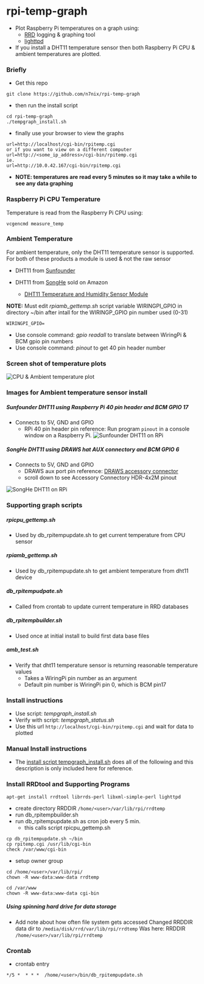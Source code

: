 # rpi-temp-graph
* Plot Raspberry Pi temperatures on a graph using:
  * [RRD](https://oss.oetiker.ch/rrdtool/) logging & graphing tool
  * [lighttpd](https://www.lighttpd.net/)
* If you install a DHT11 temperature sensor then both Raspberry Pi CPU &
ambient temperatures are plotted.

### Briefly
* Get this repo
```
git clone https://github.com/n7nix/rpi-temp-graph
```
* then run the install script
```
cd rpi-temp-graph
./tempgraph_install.sh
```
* finally use your browser to view the graphs
```
url=http://localhost/cgi-bin/rpitemp.cgi
or if you want to view on a different computer
url=http://<some_ip_address>/cgi-bin/rpitemp.cgi
ie.
url=http://10.0.42.167/cgi-bin/rpitemp.cgi
```
* **NOTE: temperatures are read every 5 minutes so it may take a while to see
any data graphing**

### Raspberry Pi CPU Temperature
Temperature is read from the Raspberry Pi CPU using:
```
vcgencmd measure_temp
```
### Ambient Temperature
For ambient temperature, only the DHT11 temperature sensor is
supported. For both of these products a module is used & not the raw
sensor

* DHT11 from [Sunfounder](https://www.sunfounder.com/humiture-sensor-module.html)

* DHT11 from [SongHe](https://www.amazon.com/gp/product/B07T7ZR7MS/ref=ppx_yo_dt_b_search_asin_title) sold on Amazon
  * [DHT11 Temperature and Humidity Sensor Module](https://quartzcomponents.com/products/dht11-temperature-humidity-sensor-module)

**NOTE:** Must edit _rpiamb_gettemp.sh_ script variable WIRINGPI_GPIO in
directory ~/bin after intall for the WIRINGP_GPIO pin number used (0-31)
```
WIRINGPI_GPIO=
```
* Use console command:  _gpio readall_ to translate between WiringPi & BCM gpio pin numbers
* Use console command:  _pinout_ to get 40 pin header number


### Screen shot of temperature plots

![CPU & Ambient temperature plot](/images/rpitemp.cgi-1366x768.png)

### Images for Ambient temperature sensor install

##### Sunfounder DHT11 using Raspberry Pi 40 pin header and BCM GPIO 17
* Connects to 5V, GND and GPIO
  * RPi 40 pin header pin reference: Run program ```pinout``` in a console window on a
  Raspberry Pi.
![Sunfounder DHT11 on RPi](/images/img_2633_resize.jpg)

##### SongHe DHT11 using DRAWS hat AUX connectory and BCM GPIO 6

* Connects to 5V, GND and GPIO
  * DRAWS aux port pin reference: [DRAWS accessory
  connector](http://nwdigitalradio.com/wp-content/uploads/2020/08/DRAWSBrochure.pdf)
  - scroll down to see Accessory Connectory HDR-4x2M pinout

![SongHe DHT11 on RPi](/images/img_2630_resize.jpg)


### Supporting graph scripts

##### rpicpu_gettemp.sh
* Used by db_rpitempupdate.sh to get current temperature from CPU sensor
##### rpiamb_gettemp.sh
* Used by db_rpitempupdate.sh to get ambient temperature from dht11 device
##### db_rpitempudpate.sh
* Called from crontab to update current temperature in RRD databases
##### db_rpitempbuilder.sh
* Used once at initial install to build first data base files
##### amb_test.sh
* Verify that dht11 temperature sensor is returning reasonable
temperature values
  * Takes a WiringPi pin number as an argument
  * Default pin number is WiringPi pin 0, which is BCM pin17

### Install instructions
* Use script: _tempgraph_install.sh_
* Verify with script: _tempgraph_status.sh_
* Use this url ```http://localhost/cgi-bin/rpitemp.cgi```
and wait for data to plotted

### Manual Install instructions

* The [install script tempgraph_install.sh](https://github.com/n7nix/rpi-temp-graph/blob/master/tempgraph_install.sh)
does all of the following and this description is only included here for reference.

### Install RRDtool and Supporting Programs

```
apt-get install rrdtool librrds-perl libxml-simple-perl lighttpd
```

* create directory RRDDIR ```/home/<user>/var/lib/rpi/rrdtemp```
* run db_rpitempbuilder.sh
* run db_rpitempupdate.sh as cron job every 5 min.
  * this calls script rpicpu_gettemp.sh

```
cp db_rpitempupdate.sh ~/bin
cp rpitemp.cgi /usr/lib/cgi-bin
check /var/www/cgi-bin
```
* setup owner group

```
cd /home/<user>/var/lib/rpi/
chown -R www-data:www-data rrdtemp
```

```
cd /var/www
chown -R www-data:www-data cgi-bin
```

##### Using spinning hard drive for data storage
* Add note about how often file system gets accessed
Changed RRDDIR data dir to ```/media/disk/rrd/var/lib/rpi/rrdtemp```
Was here: RRDDIR ```/home/<user>/var/lib/rpi/rrdtemp```

### Crontab

* crontab entry
```
*/5 *  * * *  /home/<user>/bin/db_rpitempupdate.sh
```
